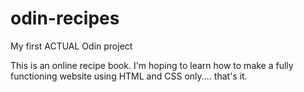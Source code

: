 # odin-recipes
My first ACTUAL Odin project

This is an online recipe book. I'm hoping to learn how to make a fully functioning website using HTML and CSS only.... that's it.